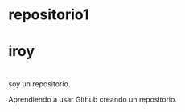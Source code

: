 # repositorio1
#
#
# iroy
#
#
soy un repositorio.

Aprendiendo a usar Github creando un repositorio.
